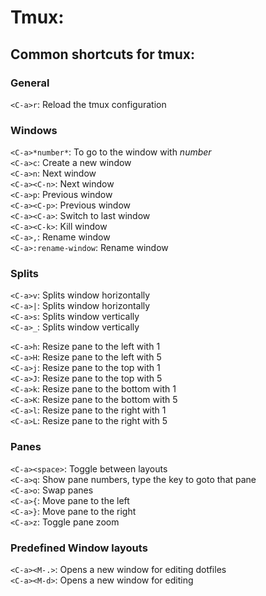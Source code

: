 Tmux:
=====

Common shortcuts for tmux:
--------------------------

### General ###
`<C-a>r`: Reload the tmux configuration<br/>

### Windows ###
`<C-a>*number*`: To go to the window with *number*<br/>
`<C-a>c`: Create a new window<br/>
`<C-a>n`: Next window<br/>
`<C-a><C-n>`: Next window<br/>
`<C-a>p`: Previous window<br/>
`<C-a><C-p>`: Previous window<br/>
`<C-a><C-a>`: Switch to last window<br/>
`<C-a><C-k>`: Kill window<br/>
`<C-a>,`: Rename window<br/>
`<C-a>:rename-window`: Rename window<br/>

### Splits ###
`<C-a>v`: Splits window horizontally<br/>
`<C-a>|`: Splits window horizontally<br/>
`<C-a>s`: Splits window vertically<br/>
`<C-a>_`: Splits window vertically<br/>

`<C-a>h`: Resize pane to the left with 1<br/>
`<C-a>H`: Resize pane to the left with 5<br/>
`<C-a>j`: Resize pane to the top with 1<br/>
`<C-a>J`: Resize pane to the top with 5<br/>
`<C-a>k`: Resize pane to the bottom with 1<br/>
`<C-a>K`: Resize pane to the bottom with 5<br/>
`<C-a>l`: Resize pane to the right with 1<br/>
`<C-a>L`: Resize pane to the right with 5<br/>

### Panes ###
`<C-a><space>`: Toggle between layouts<br/>
`<C-a>q`: Show pane numbers, type the key to goto that pane<br/>
`<C-a>o`: Swap panes<br/>
`<C-a>{`: Move pane to the left<br/>
`<C-a>}`: Move pane to the right<br/>
`<C-a>z`: Toggle pane zoom<br/>

### Predefined Window layouts ###
`<C-a><M-.>`: Opens a new window for editing dotfiles<br/>
`<C-a><M-d>`: Opens a new window for editing<br/>
